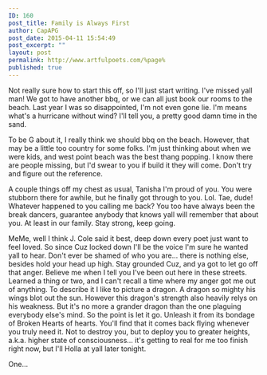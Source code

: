 ```yaml
---
ID: 160
post_title: Family is Always First
author: CapAPG
post_date: 2015-04-11 15:54:49
post_excerpt: ""
layout: post
permalink: http://www.artfulpoets.com/%page%
published: true
---
```

Not really sure how to start this off, so I'll just start writing. I've missed yall man! We got to have another bbq, or we can all just book our rooms to the beach. Last year I was so disappointed, I'm not even gone lie. I'm means what's a hurricane without wind? I'll tell you, a pretty good damn time in the sand.

To be G about it, I really think we should bbq on the beach. However, that may be a little too country for some folks. I'm just thinking about when we were kids, and west point beach was the best thang popping. I know there are people missing, but I'd swear to you if build it they will come. Don't try and figure out the reference.

A couple things off my chest as usual, Tanisha I'm proud of you. You were stubborn there for awhile, but he finally got through to you. Lol. Tae, dude! Whatever happened to you calling me back? You too have always been the break dancers, guarantee anybody that knows yall will remember that about you. At least in our family. Stay strong, keep going.

MeMe, well I think J. Cole said it best, deep down every poet just want to feel loved. So since Cuz locked down I'll be the voice I'm sure he wanted yall to hear. Don't ever be shamed of who you are... there is nothing else, besides hold your head up high. Stay grounded Cuz, and ya got to let go off that anger. Believe me when I tell you I've been out here in these streets. Learned a thing or two, and I can't recall a time where my anger got me out of anything. To describe it I like to picture a dragon. A dragon so mighty his wings blot out the sun. However this dragon's strength also heavily relys on his weakness. But it's no more a grander dragon than the one plaguing everybody else's mind. So the point is let it go. Unleash it from its bondage of Broken Hearts of hearts. You'll find that it comes back flying whenever you truly need it. Not to destroy you, but to deploy you to greater heights, a.k.a. higher state of consciousness... it's getting to real for me too finish right now, but I'll Holla at yall later tonight.

One...